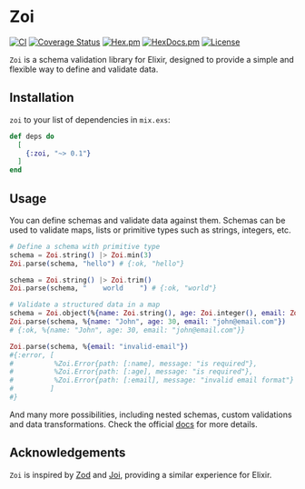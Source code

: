 # Zoi

[![CI](https://github.com/phcurado/zoi/actions/workflows/ci.yml/badge.svg)](https://github.com/phcurado/zoi/actions/workflows/ci.yml)
[![Coverage Status](https://coveralls.io/repos/github/phcurado/zoi/badge.svg?branch=main)](https://coveralls.io/github/phcurado/zoi?branch=main)
[![Hex.pm](https://img.shields.io/hexpm/v/zoi)](https://hex.pm/packages/zoi)
[![HexDocs.pm](https://img.shields.io/badge/Docs-HexDocs-blue)](https://hexdocs.pm/zoi)
[![License](https://img.shields.io/hexpm/l/zoi.svg)](https://hex.pm/packages/zoi)

`Zoi` is a schema validation library for Elixir, designed to provide a simple and flexible way to define and validate data.

## Installation

`zoi` to your list of dependencies in `mix.exs`:

```elixir
def deps do
  [
    {:zoi, "~> 0.1"}
  ]
end
```

## Usage

You can define schemas and validate data against them. Schemas can be used to validate maps, lists or primitive types such as strings, integers, etc.

```elixir
# Define a schema with primitive type
schema = Zoi.string() |> Zoi.min(3)
Zoi.parse(schema, "hello") # {:ok, "hello"}

schema = Zoi.string() |> Zoi.trim()
Zoi.parse(schema, "    world    ") # {:ok, "world"}

# Validate a structured data in a map
schema = Zoi.object(%{name: Zoi.string(), age: Zoi.integer(), email: Zoi.string() |> Zoi.email()})
Zoi.parse(schema, %{name: "John", age: 30, email: "john@email.com"})
# {:ok, %{name: "John", age: 30, email: "john@email.com"}}

Zoi.parse(schema, %{email: "invalid-email"})
#{:error, [
#          %Zoi.Error{path: [:name], message: "is required"},
#          %Zoi.Error{path: [:age], message: "is required"},
#          %Zoi.Error{path: [:email], message: "invalid email format"}
#         ]
#}

```

And many more possibilities, including nested schemas, custom validations and data transformations. Check the official [docs](https://hexdocs.pm/zoi) for more details.

## Acknowledgements

`Zoi` is inspired by [Zod](https://zod.dev/) and [Joi](https://joi.dev/), providing a similar experience for Elixir.
